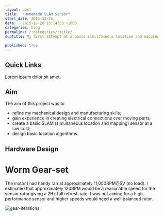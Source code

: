 ```yaml
---
layout: post
title:  "Homemade SLAM Sensor"
start_date: 2015-12-25
date:   2015-12-26 13:14:53 +1000
categories: blog
permalink: /:categories/:title/
subtitle: My first attempt at a basic simultaneous location and mapping robot.

published: true
---
```

## Quick Links

Lorem ipsum dolor sit amet.

## Aim

The aim of this project was to:

* refine my mechanical design and manufacturing skills;
* gain experience in creating electrical connections over moving parts;
* create a basic SLAM (simultaneous location and mapping) sensor at a low cost;
* design basic location algorithms.

## Hardware Design

# Worm Gear-set

The motor I had handy ran at approximately 11,000RPM@5V (no load). I estimated that approximately 120RPM would be a reasonable speed for the sensor rotor giving a 2Hz full refresh rate. I was not aiming for a high performance sensor and higher speeds would need a well balanced rotor.

![gear-iterations](/assets/slam-sensor/gear-iterations.jpg)